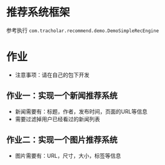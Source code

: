 # 推荐系统框架

参考执行 `com.tracholar.recommend.demo.DemoSimpleRecEngine`


# 作业
- 注意事项：请在自己的包下开发

## 作业一：实现一个新闻推荐系统
- 新闻需要有：标题，作者，发布时间，页面的URL等信息
- 需要过滤掉用户已经看过的新闻列表


## 作业二：实现一个图片推荐系统
- 图片需要有：URL，尺寸，大小，标签等信息
